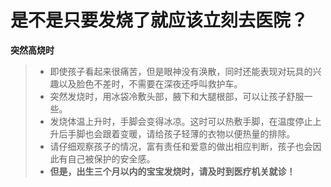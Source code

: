 # 是不是只要发烧了就应该立刻去医院？

**突然高烧时**

> - 即使孩子看起来很痛苦，但是眼神没有涣散，同时还能表现对玩具的兴趣以及脸色不差时，不需要在深夜还呼叫救护车。
> - 突然发烧时，用冰袋冷敷头部，腋下和大腿根部，可以让孩子舒服一些。
> - 发烧体温上升时，手脚会变得冰凉。这时可以热敷手脚，在温度停止上升后手脚也会跟着变暖，请给孩子轻薄的衣物以便热量的排除。
> - 请仔细观察孩子的情况，富有责任和爱意的做出相应判断，孩子也会因此有自己被保护的安全感。
> - **但是，出生三个月以内的宝宝发烧时，请及时到医疗机关就诊！**

